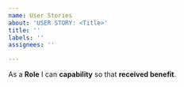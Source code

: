 ```yaml
---
name: User Stories
about: 'USER STORY: <Title>'
title: ''
labels: ''
assignees: ''

---
```


As a **Role** I can **capability** so that **received benefit**.
